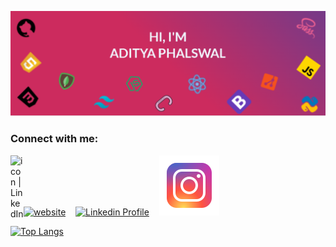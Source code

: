 [![Aditya's Github Banner](./assests/GithubHeader.png)](https://adityaphalswal.github.io/)
<BR/>
### Connect with me:
<a href="https://www.linkedin.com/in/yushi95/"><img align="left" src="https://raw.githubusercontent.com/username/reponame/branch/foldername/icon.svg" alt="icon | LinkedIn" width="21px"/></a>
[![website](./img/globe-light.svg)](https://adityaphalswal.github.io)
&nbsp;&nbsp;
[![Linkedin Profile](./img/linkedin-light.svg)](https://linkedin.com/in/adityaphalswal#gh-light-mode-only)
&nbsp;&nbsp;
[![Instagram profile](./assests/instagram.svg)](https://instagram.com/adityaphalswal)


[![Top Langs](https://github-readme-stats.vercel.app/api/top-langs/?username=adityaphalswal)](https://adityaphalswal.github.io/)